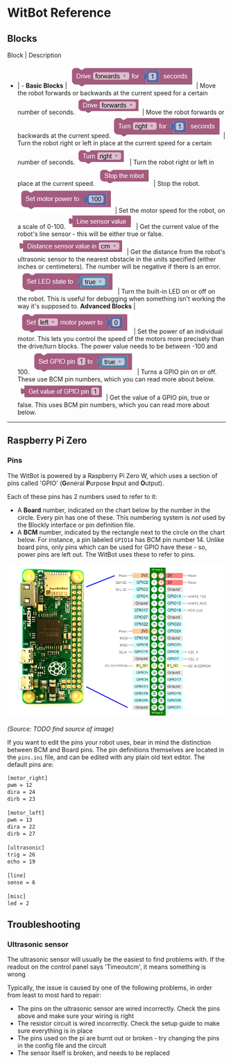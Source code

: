 # WitBot Reference

## Blocks
Block | Description
- | -
**Basic Blocks** |
![Robot Drive Time Block](/static/img/blocks/robot_drive_time.png) | Move the robot forwards or backwards at the current speed for a certain number of seconds.
![Robot Drive Block](/static/img/blocks/robot_drive.png) | Move the robot forwards or backwards at the current speed.
![Robot Turn Time Block](/static/img/blocks/robot_turn_time.png) | Turn the robot right or left in place at the current speed for a certain number of seconds.
![Robot Turn Block](/static/img/blocks/robot_turn.png) | Turn the robot right or left in place at the current speed.
![Robot Stop Block](/static/img/blocks/robot_stop.png) | Stop the robot.
![Robot Motor Power Block](/static/img/blocks/robot_power.png) | Set the motor speed for the robot, on a scale of 0-100.
![Robot Line Sensor Block](/static/img/blocks/robot_line.png) | Get the current value of the robot's line sensor - this will be either true or false.
![Robot Distance Sensor Block](/static/img/blocks/robot_distance.png) | Get the distance from the robot's ultrasonic sensor to the nearest obstacle in the units specified (either inches or centimeters). The number will be negative if there is an error.
![Robot LED Block](/static/img/blocks/robot_led.png) | Turn the built-in LED on or off on the robot. This is useful for debugging when something isn't working the way it's supposed to.
**Advanced Blocks** |
![Robot Motor Power Block](/static/img/blocks/robot_motor.png) | Set the power of an individual motor. This lets you control the speed of the motors more precisely than the drive/turn blocks. The power value needs to be between -100 and 100.
![Robot GPIO Out Block](/static/img/blocks/robot_gpio_out.png) | Turns a GPIO pin on or off. These use BCM pin numbers, which you can read more about below.
![Robot GPIO In Block](/static/img/blocks/robot_gpio_in.png) | Get the value of a GPIO pin, true or false. This uses BCM pin numbers, which you can read more about below.

---

## Raspberry Pi Zero
### Pins
The WitBot is powered by a Raspberry Pi Zero W, which uses a section of pins called 'GPIO' (**G**eneral **P**urpose **I**nput and **O**utput). 

Each of these pins has 2 numbers used to refer to it:
- A **Board** number, indicated on the chart below by the number in the circle. Every pin has one of these. This numbering system is *not* used by the Blockly interface or pin definition file.
- A **BCM** number, indicated by the rectangle next to the circle on the chart below. For instance, a pin labeled `GPIO14` has BCM pin number 14. Unlike board pins, only pins which can be used for GPIO have these - so, power pins are left out. The WitBot uses these to refer to pins.

![Raspberry Pi Zero Pinout](/static/img/pinout.png)

*(Source: TODO find source of image)*

If you want to edit the pins your robot uses, bear in mind the distinction between BCM and Board pins. The pin definitions themselves are located in the `pins.ini` file, and can be edited with any plain old text editor.
The default pins are:
```
[motor_right]
pwm = 12
dira = 24
dirb = 23

[motor_left]
pwm = 13
dira = 22
dirb = 27

[ultrasonic]
trig = 26
echo = 19

[line]
sense = 6

[misc]
led = 2
```

## Troubleshooting
### Ultrasonic sensor
The ultrasonic sensor will usually be the easiest to find problems with. If the readout on the control panel says 'Timeoutcm', it means something is wrong

Typically, the issue is caused by one of the following problems, in order from least to most hard to repair:
- The pins on the ultrasonic sensor are wired incorrectly. Check the pins above and make sure your wiring is right
- The resistor circuit is wired incorrectly. Check the setup guide to make sure everything is in place
- The pins used on the pi are burnt out or broken - try changing the pins in the config file and the circuit
- The sensor itself is broken, and needs to be replaced
